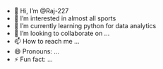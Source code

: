 - 👋 Hi, I’m @Raj-227
- 👀 I’m interested in almost all sports
- 🌱 I’m currently learning python for data analytics
- 💞️ I’m looking to collaborate on ...
- 📫 How to reach me ... 
- 😄 Pronouns: ...
- ⚡ Fun fact: ...

<!---
Raj-227/Raj-227 is a ✨ special ✨ repository because its `README.md` (this file) appears on your GitHub profile.
You can click the Preview link to take a look at your changes.
--->
